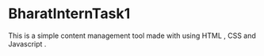 # BharatInternTask1

This is a simple content management tool made with using HTML , CSS and Javascript . 

